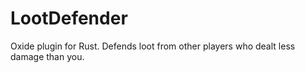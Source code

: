 # LootDefender
Oxide plugin for Rust. Defends loot from other players who dealt less damage than you.
